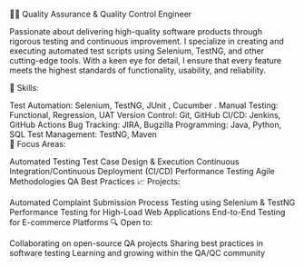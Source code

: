 👨‍💻 Quality Assurance & Quality Control Engineer

Passionate about delivering high-quality software products through rigorous testing and continuous improvement. I specialize in creating and executing automated test scripts using Selenium, TestNG, and other cutting-edge tools. With a keen eye for detail, I ensure that every feature meets the highest standards of functionality, usability, and reliability.

🔧 Skills:

Test Automation: Selenium, TestNG, JUnit , Cucumber .
Manual Testing: Functional, Regression, UAT
Version Control: Git, GitHub
CI/CD: Jenkins, GitHub Actions
Bug Tracking: JIRA, Bugzilla
Programming: Java, Python, SQL
Test Management: TestNG, Maven   
🎯 Focus Areas:

Automated Testing
Test Case Design & Execution
Continuous Integration/Continuous Deployment (CI/CD)
Performance Testing
Agile Methodologies
QA Best Practices
📈 Projects:

Automated Complaint Submission Process Testing using Selenium & TestNG
Performance Testing for High-Load Web Applications
End-to-End Testing for E-commerce Platforms
🔍 Open to:

Collaborating on open-source QA projects
Sharing best practices in software testing
Learning and growing within the QA/QC community

